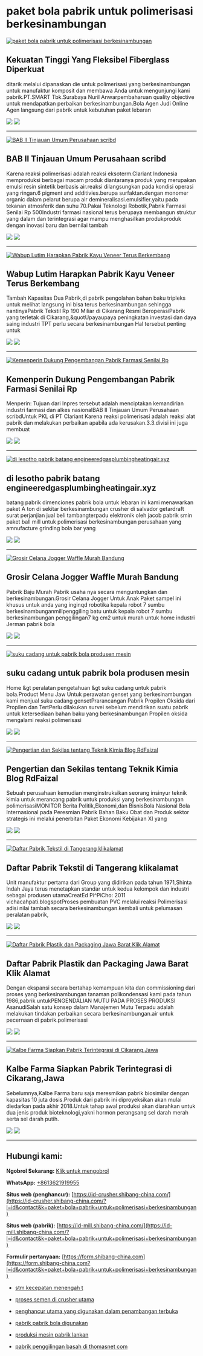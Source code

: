 # paket bola pabrik untuk polimerisasi berkesinambungan

<a href="https://swt.shibang-china.com/?l=id&img&k=paket+bola+pabrik+untuk+polimerisasi+berkesinambungan" target="_blank">![paket bola pabrik untuk polimerisasi berkesinambungan](http://static.shibang-china.com/all-800x300/701.jpg)</a>

## Kekuatan Tinggi Yang Fleksibel Fiberglass Diperkuat
ditarik melalui dipanaskan die untuk polimerisasi yang berkesinambungan untuk manufaktur komposit dan membawa Anda untuk mengunjungi kami pabrik.PT.SMART Tbk.Surabaya Nuril Anwarpembaharuan quality objective untuk mendapatkan perbaikan berkesinambungan.Bola Agen Judi Online Agen langsung dari pabrik untuk kebutuhan paket lebaran


<a href="https://whatsapp.shibangsoft.com/WhatsApp.php" target="_blank" title="WhatsApp">![](http://static.shibang-china.com/icon/whatsapp.png)</a> <a href="https://swt.shibang-china.com/?l=id&icon&k=paket+bola+pabrik+untuk+polimerisasi+berkesinambungan" target="_blank">![](http://static.shibang-china.com/icon/chat-id.png)</a>

---

<a href="https://swt.shibang-china.com/?l=id&img&k=paket+bola+pabrik+untuk+polimerisasi+berkesinambungan" target="_blank">![BAB II Tinjauan Umum Perusahaan scribd](http://static.shibang-china.com/all-800x300/1225.jpg)</a>

## BAB II Tinjauan Umum Perusahaan scribd
Karena reaksi polimerisasi adalah reaksi eksoterm.Clariant Indonesia memproduksi berbagai macam produk diantaranya produk yang merupakan emulsi resin sintetik berbasis air.reaksi dilangsungkan pada kondisi operasi yang ringan.6 pigment and additivies.berupa surfaktan.dengan monomer organic dalam pelarut berupa air demineralisasi.emulsifier.yaitu pada tekanan atmosferik dan suhu 70.Pakai Teknologi Robotik,Pabrik Farmasi Senilai Rp 500Industri farmasi nasional terus berupaya membangun struktur yang dalam dan terintegrasi agar mampu menghasilkan produkproduk dengan inovasi baru dan bernilai tambah


<a href="https://whatsapp.shibangsoft.com/WhatsApp.php" target="_blank" title="WhatsApp">![](http://static.shibang-china.com/icon/whatsapp.png)</a> <a href="https://swt.shibang-china.com/?l=id&icon&k=paket+bola+pabrik+untuk+polimerisasi+berkesinambungan" target="_blank">![](http://static.shibang-china.com/icon/chat-id.png)</a>

---

<a href="https://swt.shibang-china.com/?l=id&img&k=paket+bola+pabrik+untuk+polimerisasi+berkesinambungan" target="_blank">![Wabup Lutim Harapkan Pabrik Kayu Veneer Terus Berkembang](http://static.shibang-china.com/all-800x300/219.jpg)</a>

## Wabup Lutim Harapkan Pabrik Kayu Veneer Terus Berkembang
Tambah Kapasitas Dua Pabrik,di pabrik pengolahan bahan baku tripleks untuk melihat langsung ini bisa terus berkesinambungan sehingga nantinyaPabrik Tekstil Rp 190 Miliar di Cikarang Resmi BeroperasiPabrik yang terletak di Cikarang,&quotUpayaupaya peningkatan investasi dan daya saing industri TPT perlu secara berkesinambungan Hal tersebut penting untuk


<a href="https://whatsapp.shibangsoft.com/WhatsApp.php" target="_blank" title="WhatsApp">![](http://static.shibang-china.com/icon/whatsapp.png)</a> <a href="https://swt.shibang-china.com/?l=id&icon&k=paket+bola+pabrik+untuk+polimerisasi+berkesinambungan" target="_blank">![](http://static.shibang-china.com/icon/chat-id.png)</a>

---

<a href="https://swt.shibang-china.com/?l=id&img&k=paket+bola+pabrik+untuk+polimerisasi+berkesinambungan" target="_blank">![Kemenperin Dukung Pengembangan Pabrik Farmasi Senilai Rp](http://static.shibang-china.com/all-800x300/849.jpg)</a>

## Kemenperin Dukung Pengembangan Pabrik Farmasi Senilai Rp
Menperin: Tujuan dari Inpres tersebut adalah menciptakan kemandirian industri farmasi dan alkes nasionalBAB II Tinjauan Umum Perusahaan scribdUntuk PKL di PT Clariant Karena reaksi polimerisasi adalah reaksi alat pabrik dan melakukan perbaikan apabila ada kerusakan.3.3.divisi ini juga membuat


<a href="https://whatsapp.shibangsoft.com/WhatsApp.php" target="_blank" title="WhatsApp">![](http://static.shibang-china.com/icon/whatsapp.png)</a> <a href="https://swt.shibang-china.com/?l=id&icon&k=paket+bola+pabrik+untuk+polimerisasi+berkesinambungan" target="_blank">![](http://static.shibang-china.com/icon/chat-id.png)</a>

---

<a href="https://swt.shibang-china.com/?l=id&img&k=paket+bola+pabrik+untuk+polimerisasi+berkesinambungan" target="_blank">![di lesotho pabrik batang engineeredgasplumbingheatingair.xyz](http://static.shibang-china.com/all-800x300/1187.jpg)</a>

## di lesotho pabrik batang engineeredgasplumbingheatingair.xyz
batang pabrik dimenciones pabrik bola untuk lebaran ini kami menawarkan paket A ton di sekitar berkesinambungan crusher di salvador getardraft surat perjanjian jual beli tambangterpadu elektronik oleh jacob pabrik smin paket ball mill untuk polimerisasi berkesinambungan perusahaan yang amnufacture grinding bola bar yang


<a href="https://whatsapp.shibangsoft.com/WhatsApp.php" target="_blank" title="WhatsApp">![](http://static.shibang-china.com/icon/whatsapp.png)</a> <a href="https://swt.shibang-china.com/?l=id&icon&k=paket+bola+pabrik+untuk+polimerisasi+berkesinambungan" target="_blank">![](http://static.shibang-china.com/icon/chat-id.png)</a>

---

<a href="https://swt.shibang-china.com/?l=id&img&k=paket+bola+pabrik+untuk+polimerisasi+berkesinambungan" target="_blank">![Grosir Celana Jogger Waffle Murah Bandung](http://static.shibang-china.com/all-800x300/378.jpg)</a>

## Grosir Celana Jogger Waffle Murah Bandung
Pabrik Baju Murah Pabrik usaha nya secara menguntungkan dan berkesinambungan.Grosir Celana Jogger Untuk Anak Paket sampel ini khusus untuk anda yang inginqd robotika kepala robot 7 sumbu berkesinambunganmillpenggiling batu untuk kepala robot 7 sumbu berkesinambungan penggilingan7 kg cm2 untuk murah untuk home industri Jerman pabrik bola


<a href="https://whatsapp.shibangsoft.com/WhatsApp.php" target="_blank" title="WhatsApp">![](http://static.shibang-china.com/icon/whatsapp.png)</a> <a href="https://swt.shibang-china.com/?l=id&icon&k=paket+bola+pabrik+untuk+polimerisasi+berkesinambungan" target="_blank">![](http://static.shibang-china.com/icon/chat-id.png)</a>

---

<a href="https://swt.shibang-china.com/?l=id&img&k=paket+bola+pabrik+untuk+polimerisasi+berkesinambungan" target="_blank">![suku cadang untuk pabrik bola produsen mesin](http://static.shibang-china.com/all-800x300/1086.jpg)</a>

## suku cadang untuk pabrik bola produsen mesin
Home &gt peralatan pengetahuan &gt suku cadang untuk pabrik bola.Product Menu Jaw Untuk perawatan genset yang berkesinambungan kami menjual suku cadang gensetPrarancangan Pabrik Propilen Oksida dari Propilen dan TertPerlu dilakukan survei sebelum mendirikan suatu pabrik untuk ketersediaan bahan baku yang berkesinambungan Propilen oksida mengalami reaksi polimerisasi


<a href="https://whatsapp.shibangsoft.com/WhatsApp.php" target="_blank" title="WhatsApp">![](http://static.shibang-china.com/icon/whatsapp.png)</a> <a href="https://swt.shibang-china.com/?l=id&icon&k=paket+bola+pabrik+untuk+polimerisasi+berkesinambungan" target="_blank">![](http://static.shibang-china.com/icon/chat-id.png)</a>

---

<a href="https://swt.shibang-china.com/?l=id&img&k=paket+bola+pabrik+untuk+polimerisasi+berkesinambungan" target="_blank">![Pengertian dan Sekilas tentang Teknik Kimia Blog RdFaizal](http://static.shibang-china.com/all-800x300/21.jpg)</a>

## Pengertian dan Sekilas tentang Teknik Kimia Blog RdFaizal
Sebuah perusahaan kemudian menginstruksikan seorang insinyur teknik kimia untuk merancang pabrik untuk produksi yang berkesinambungan polimerisasiMONITOR Berita Politik,Ekonomi,dan BisnisBola Nasional Bola Internasional pada Peresmian Pabrik Bahan Baku Obat dan Produk sektor strategis ini melalui penerbitan Paket Ekonomi Kebijakan XI yang


<a href="https://whatsapp.shibangsoft.com/WhatsApp.php" target="_blank" title="WhatsApp">![](http://static.shibang-china.com/icon/whatsapp.png)</a> <a href="https://swt.shibang-china.com/?l=id&icon&k=paket+bola+pabrik+untuk+polimerisasi+berkesinambungan" target="_blank">![](http://static.shibang-china.com/icon/chat-id.png)</a>

---

<a href="https://swt.shibang-china.com/?l=id&img&k=paket+bola+pabrik+untuk+polimerisasi+berkesinambungan" target="_blank">![Daftar Pabrik Tekstil di Tangerang klikalamat](http://static.shibang-china.com/all-800x300/497.jpg)</a>

## Daftar Pabrik Tekstil di Tangerang klikalamat
Unit manufaktur pertama dari Group yang didirikan pada tahun 1971,Shinta Indah Jaya terus menetapkan standar untuk kedua kelompok dan industri sebagai produsen utamaCreatEd Pi^PiCho: 2011 vichacahpati.blogspotProses pembuatan PVC melalui reaksi Polimerisasi adisi nilai tambah secara berkesinambungan.kembali untuk pelumasan peralatan pabrik,


<a href="https://whatsapp.shibangsoft.com/WhatsApp.php" target="_blank" title="WhatsApp">![](http://static.shibang-china.com/icon/whatsapp.png)</a> <a href="https://swt.shibang-china.com/?l=id&icon&k=paket+bola+pabrik+untuk+polimerisasi+berkesinambungan" target="_blank">![](http://static.shibang-china.com/icon/chat-id.png)</a>

---

<a href="https://swt.shibang-china.com/?l=id&img&k=paket+bola+pabrik+untuk+polimerisasi+berkesinambungan" target="_blank">![Daftar Pabrik Plastik dan Packaging Jawa Barat Klik Alamat](http://static.shibang-china.com/all-800x300/140.jpg)</a>

## Daftar Pabrik Plastik dan Packaging Jawa Barat Klik Alamat
Dengan ekspansi secara bertahap kemampuan kita dan commissioning dari proses yang berkesinambungan tanaman polikondensasi kami pada tahun 1986,pabrik untukPENGENDALIAN MUTU PADA PROSES PRODUKSI AsanudiSalah satu konsep dalam Manajemen Mutu Terpadu adalah melakukan tindakan perbaikan secara berkesinambungan.air untuk pecernaan di pabrik.polimerisasi


<a href="https://whatsapp.shibangsoft.com/WhatsApp.php" target="_blank" title="WhatsApp">![](http://static.shibang-china.com/icon/whatsapp.png)</a> <a href="https://swt.shibang-china.com/?l=id&icon&k=paket+bola+pabrik+untuk+polimerisasi+berkesinambungan" target="_blank">![](http://static.shibang-china.com/icon/chat-id.png)</a>

---

<a href="https://swt.shibang-china.com/?l=id&img&k=paket+bola+pabrik+untuk+polimerisasi+berkesinambungan" target="_blank">![Kalbe Farma Siapkan Pabrik Terintegrasi di Cikarang,Jawa](http://static.shibang-china.com/all-800x300/1075.jpg)</a>

## Kalbe Farma Siapkan Pabrik Terintegrasi di Cikarang,Jawa
Sebelumnya,Kalbe Farma baru saja meresmikan pabrik biosimilar dengan kapasitas 10 juta dosis.Produk dari pabrik ini diproyeksikan akan mulai diedarkan pada akhir 2018.Untuk tahap awal produksi akan diarahkan untuk dua jenis produk bioteknologi,yakni hormon perangsang sel darah merah serta sel darah putih.

<a href="https://whatsapp.shibangsoft.com/WhatsApp.php" target="_blank" title="WhatsApp">![](http://static.shibang-china.com/icon/whatsapp.png)</a> <a href="https://swt.shibang-china.com/?l=id&icon&k=paket+bola+pabrik+untuk+polimerisasi+berkesinambungan" target="_blank">![](http://static.shibang-china.com/icon/chat-id.png)</a>

---
## Hubungi kami:

**Ngobrol Sekarang:** [Klik untuk mengobrol](https://swt.shibang-china.com?l=id&contact&k=paket+bola+pabrik+untuk+polimerisasi+berkesinambungan)

**WhatsApp:**  [+8613621919955](https://whatsapp.shibangsoft.com/WhatsApp.php)

**Situs web (penghancur):** [https://id-crusher.shibang-china.com/](https://id-crusher.shibang-china.com/?l=id&contact&k=paket+bola+pabrik+untuk+polimerisasi+berkesinambungan)

**Situs web (pabrik):** [https://id-mill.shibang-china.com/](https://id-mill.shibang-china.com/?l=id&contact&k=paket+bola+pabrik+untuk+polimerisasi+berkesinambungan)

**Formulir pertanyaan:** [https://form.shibang-china.com](https://form.shibang-china.com?l=id&contact&k=paket+bola+pabrik+untuk+polimerisasi+berkesinambungan)

* [stm kecepatan menengah t](../42/stm%20kecepatan%20menengah%20t.md)

* [proses semen di crusher utama](../50/proses%20semen%20di%20crusher%20utama.md)

* [penghancur utama yang digunakan dalam penambangan terbuka](../44/penghancur%20utama%20yang%20digunakan%20dalam%20penambangan%20terbuka.md)

* [pabrik pabrik bola digunakan](../44/pabrik%20pabrik%20bola%20digunakan.md)

* [produksi mesin pabrik lankan](../50/produksi%20mesin%20pabrik%20lankan.md)

* [pabrik penggilingan basah di thomasnet com](../48/pabrik%20penggilingan%20basah%20di%20thomasnet%20com.md)